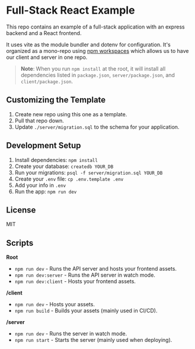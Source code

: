 # Full-Stack React Example

This repo contains an example of a full-stack application with an express backend and a React frontend.

It uses vite as the module bundler and dotenv for configuration. It's organized as a mono-repo using [npm workspaces](https://docs.npmjs.com/cli/v7/using-npm/workspaces) which allows us to have our client and server in one repo.

> **Note**: When you run `npm install` at the root, it will install all dependencies listed in `package.json`, `server/package.json`, and `client/package.json`.

## Customizing the Template

1. Create new repo using this one as a template.
1. Pull that repo down.
1. Update `./server/migration.sql` to the schema for your application.

## Development Setup

1. Install dependencies: `npm install`
1. Create your database: `createdb YOUR_DB`
1. Run your migrations: `psql -f server/migration.sql YOUR_DB`
1. Create your `.env` file: `cp .env.template .env`
1. Add your info in `.env`
1. Run the app: `npm run dev`

## License

MIT

## Scripts

**Root**

- `npm run dev` - Runs the API server and hosts your frontend assets.
- `npm run dev:server` - Runs the API server in watch mode.
- `npm run dev:client` - Hosts your frontend assets.

**/client**

- `npm run dev` - Hosts your assets.
- `npm run build` - Builds your assets (mainly used in CI/CD).

**/server**

- `npm run dev` - Runs the server in watch mode.
- `npm run start` - Starts the server (mainly used when deploying).
